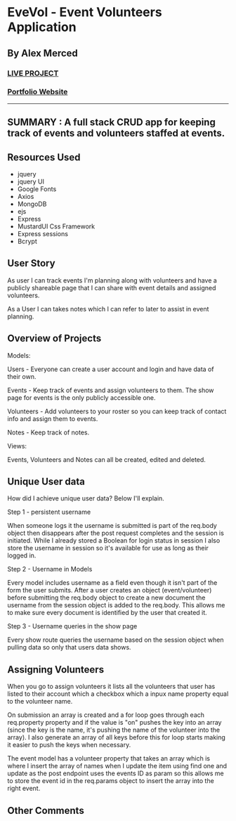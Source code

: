 # EveVol - Event Volunteers Application
## By Alex Merced
### [LIVE PROJECT](https://shrouded-beach-63520.herokuapp.com/)
### [Portfolio Website](https://www.AlexMercedCoder.com)
---
**SUMMARY** :
A full stack CRUD app for keeping track of events and volunteers staffed at events.
---
## Resources Used

- jquery
- jquery UI
- Google Fonts
- Axios
- MongoDB
- ejs
- Express
- MustardUI Css Framework
- Express sessions
- Bcrypt

## User Story

As user I can track events I'm planning along with volunteers and have a publicly shareable page that I can share with event details and assigned volunteers.

As a User I can takes notes which I can refer to later to assist in event planning.

## Overview of Projects

Models:

Users - Everyone can create a user account and login and have data of their own.

Events - Keep track of events and assign volunteers to them. The show page for events is the only publicly accessible one.

Volunteers - Add volunteers to your roster so you can keep track of contact info and assign them to events.

Notes - Keep track of notes.

Views:

Events, Volunteers and Notes can all be created, edited and deleted.

## Unique User data

How did I achieve unique user data? Below I'll explain.

Step 1 - persistent username

When someone logs it the username is submitted is part of the req.body object then disappears after the post request completes and the session is initiated. While I already stored a Boolean for login status in session I also store the username in session so it's available for use as long as their logged in.

Step 2 - Username in Models

Every model includes username as a field even though it isn't part of the form the user submits. After a user creates an object (event/volunteer) before submitting the req.body object to create a new document the username from the session object is added to the req.body. This allows me to make sure every document is identified by the user that created it.

Step 3 - Username queries in the show page

Every show route queries the username based on the session object when pulling data so only that users data shows.

## Assigning Volunteers

When you go to assign volunteers it lists all the volunteers that user has listed to their account which a checkbox which a inpux name property equal to the volunteer name.

On submission an array is created and a for loop goes through each req.property property and if the value is "on" pushes the key into an array (since the key is the name, it's pushing the name of the volunteer into the array). I also generate an array of all keys before this for loop starts making it easier to push the keys when necessary.

The event model has a volunteer property that takes an array which is where I insert the array of names when I update the item using find one and update as the post endpoint uses the events ID as param so this allows me to store the event id in the req.params object to insert the array into the right event.

## Other Comments


<!-- Image Tag: ![alt text](image.jpg) -->
<!-- Link Tag: [title](https://www.example.com) -->
<!-- https://www.markdownguide.org/cheat-sheet/ -->
